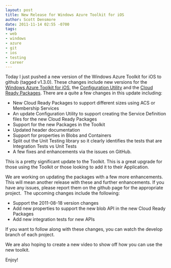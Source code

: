 ```yaml
---
layout: post
title: New Release for Windows Azure Toolkit for iOS
author: Scott Densmore
date: 2011-11-14 02:55 -0700
tags:
- web
- windows
- azure
- git
- ios
- testing
- career
---
```


Today I just pushed a new version of the Windows Azure Toolkit for iOS to github (tagged v1.3.0). These changes include new versions for the [Windows Azure Toolkit for iOS](https://github.com/microsoft-dpe/wa-toolkit-ios), the [Configuration Utility](https://github.com/microsoft-dpe/wa-toolkit-ios-configutility) and the [Cloud Ready Packages](https://github.com/microsoft-dpe/wa-toolkit-cloudreadypackages). There are a quite a few changes in this update including:

* New Cloud Ready Packages to support different sizes using ACS or Membership Services
* An update Configuration Utility to support creating the Service Definition files for the new Cloud Ready Packages
* Support for the new Packages in the Toolkit
* Updated header documentation
* Support for properties in Blobs and Containers
* Split out the Unit Testing library so it clearly identifies the tests that are Integration Tests vs Unit Tests
* A few fixes and enhancements via the issues on GitHub.

This is a pretty significant update to the Toolkit. This is a great upgrade for those using the Toolkit or those looking to add it to their Application.

We are working on updating the packages with a few more enhancements. This will mean another release with these and further enhancements. If you have any issues, please report them on the github page for the appropriate project.  The upcoming changes include the following:

* Support the 2011-08-18 version changes
* Add new properties to support the new blob API in the new Cloud Ready Packages
* Add new integration tests for new APIs

If you want to follow along with these changes, you can watch the develop branch of each project.

We are also hoping to create a new video to show off how you can use the new toolkit.

Enjoy!